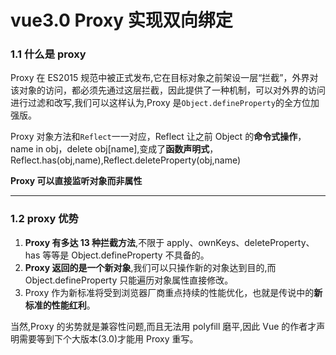 # vue3.0 Proxy 实现双向绑定

### 1.1 什么是 proxy

Proxy 在 ES2015 规范中被正式发布,它在目标对象之前架设一层“拦截”，外界对该对象的访问，都必须先通过这层拦截，因此提供了一种机制，可以对外界的访问进行过滤和改写,我们可以这样认为,Proxy 是`Object.defineProperty`的全方位加强版。

Proxy 对象方法和`Reflect`一一对应，Reflect 让之前 Object 的**命令式操作**， name in obj，delete obj\[name\],变成了**函数声明式**，Reflect.has(obj,name),Reflect.deleteProperty(obj,name)

**Proxy 可以直接监听对象而非属性**

---

### 1.2 proxy 优势

1. **Proxy 有多达 13 种拦截方法**,不限于 apply、ownKeys、deleteProperty、has 等等是 Object.defineProperty 不具备的。
2. **Proxy 返回的是一个新对象**,我们可以只操作新的对象达到目的,而 Object.defineProperty 只能遍历对象属性直接修改。
3. Proxy 作为新标准将受到浏览器厂商重点持续的性能优化，也就是传说中的**新标准的性能红利**。

当然,Proxy 的劣势就是兼容性问题,而且无法用 polyfill 磨平,因此 Vue 的作者才声明需要等到下个大版本(3.0)才能用 Proxy 重写。
